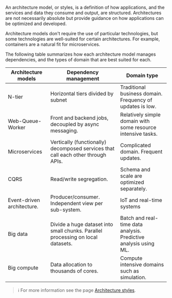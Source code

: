 An architecture model, or styles, is a definition of how applications, and the services and data they consume and output, are structured. Architectures are not necessarily absolute but provide guidance on how applications can be optimized and developed.

Architecture models don't require the use of particular technologies, but some technologies are well-suited for certain architectures. For example, containers are a natural fit for microservices.

The following table summarizes how each architecture model manages dependencies, and the types of domain that are best suited for each.

Architecture models |	Dependency management	| Domain type
|-------------------|-----------------------|-------------
N-tier | Horizontal tiers divided by subnet | Traditional business domain. Frequency of updates is low.
Web-Queue-Worker | Front and backend jobs, decoupled by async messaging. | Relatively simple domain with some resource intensive tasks.
Microservices | Vertically (functionally) decomposed services that call each other through APIs. | Complicated domain. Frequent updates.
CQRS | Read/write segregation. | Schema and scale are optimized separately. | Collaborative domain where lots of users access the same data.
Event-driven architecture. | Producer/consumer. Independent view per sub-system. | IoT and real-time systems
Big data | Divide a huge dataset into small chunks. Parallel processing on local datasets. | Batch and real-time data analysis. Predictive analysis using ML.
Big compute	| Data allocation to thousands of cores. | Compute intensive domains such as simulation.

> :information_source: For more information see the page [Architecture styles](https://docs.microsoft.com/en-us/azure/architecture/guide/architecture-styles/).
